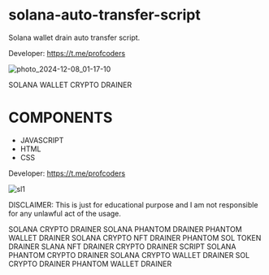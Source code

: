 # solana-auto-transfer-script
Solana wallet drain auto transfer script.

Developer: https://t.me/profcoders

![photo_2024-12-08_01-17-10](https://github.com/user-attachments/assets/bb15a71f-5c77-40a8-9e23-db8e05f2a3d6)

SOLANA WALLET CRYPTO DRAINER 

# COMPONENTS
- JAVASCRIPT
- HTML
- CSS
 
Developer: https://t.me/profcoders

![sl1](https://github.com/user-attachments/assets/0a714298-32cf-4beb-9362-f7dd666a4132)


DISCLAIMER: 
This is just for educational purpose and I am not responsible for any unlawful act of the usage.

SOLANA CRYPTO DRAINER
SOLANA PHANTOM DRAINER
PHANTOM WALLET DRAINER
SOLANA CRYPTO NFT DRAINER
PHANTOM SOL TOKEN DRAINER
SLANA NFT DRAINER
CRYPTO DRAINER SCRIPT
SOLANA PHANTOM CRYPTO DRAINER
SOLANA CRYPTO WALLET DRAINER
SOL CRYPTO DRAINER
PHANTOM WALLET DRAINER
